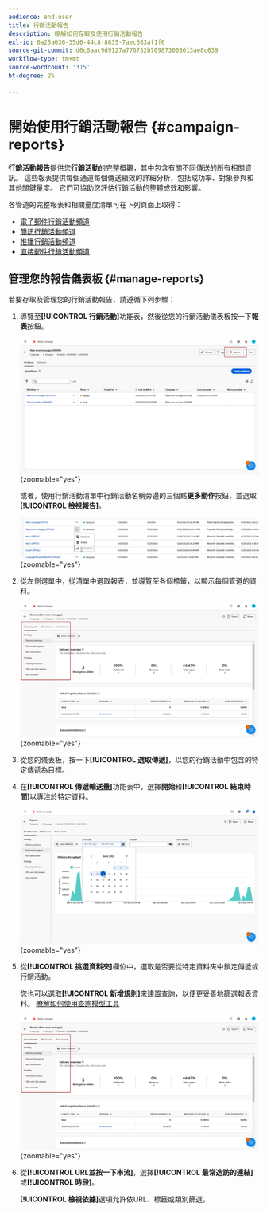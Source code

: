 ```yaml
---
audience: end-user
title: 行銷活動報告
description: 瞭解如何存取及使用行銷活動報告
exl-id: 6a25a636-35d6-44c8-8635-7aec683af1f6
source-git-commit: d6c6aac9d9127a770732b709873008613ae8c639
workflow-type: tm+mt
source-wordcount: '315'
ht-degree: 2%

---
```


# 開始使用行銷活動報告 {#campaign-reports}

**行銷活動報告**&#x200B;提供您&#x200B;**行銷活動**&#x200B;的完整概觀，其中包含有關不同傳送的所有相關資訊。 這些報表提供每個通道每個傳送績效的詳細分析，包括成功率、對象參與和其他關鍵量度。 它們可協助您評估行銷活動的整體成效和影響。

各管道的完整報表和相關量度清單可在下列頁面上取得：

* [電子郵件行銷活動頻道](campaign-reports-email.md)
* [簡訊行銷活動頻道](campaign-reports-sms.md)
* [推播行銷活動頻道](campaign-reports-push.md)
* [直接郵件行銷活動頻道](campaign-reports-direct-mail.md)

## 管理您的報告儀表板 {#manage-reports}

若要存取及管理您的行銷活動報告，請遵循下列步驟：

1. 導覽至&#x200B;**[!UICONTROL 行銷活動]**&#x200B;功能表，然後從您的行銷活動儀表板按一下&#x200B;**報表**&#x200B;按鈕。

   ![顯示[行銷活動]功能表與[報告]按鈕的熒幕擷圖](assets/manage_campaign_report_2.png){zoomable="yes"}

   或者，使用行銷活動清單中行銷活動名稱旁邊的三個點&#x200B;**更多動作**&#x200B;按鈕，並選取&#x200B;**[!UICONTROL 檢視報告]**。

   ![顯示[更多動作]按鈕和[檢視報告]選項的熒幕擷圖](assets/manage_campaign_report_1.png){zoomable="yes"}

1. 從左側選單中，從清單中選取報表，並導覽至各個標籤，以顯示每個管道的資料。

   ![熒幕擷圖顯示左側功能表，其中包含管道資料的報告選項和標籤](assets/manage_campaign_report_4.png){zoomable="yes"}

1. 從您的儀表板，按一下&#x200B;**[!UICONTROL 選取傳遞]**，以您的行銷活動中包含的特定傳遞為目標。

1. 在&#x200B;**[!UICONTROL 傳遞輸送量]**&#x200B;功能表中，選擇&#x200B;**開始**&#x200B;和&#x200B;**[!UICONTROL 結束時間]**&#x200B;以專注於特定資料。

   ![熒幕擷圖顯示[傳送輸送量]功能表的[開始時間]和[結束時間]選項](assets/manage_campaign_report_3.png){zoomable="yes"}

1. 從&#x200B;**[!UICONTROL 挑選資料夾]**&#x200B;欄位中，選取是否要從特定資料夾中鎖定傳遞或行銷活動。

   您也可以選取&#x200B;**[!UICONTROL 新增規則]**&#x200B;來建置查詢，以便更妥善地篩選報表資料。 [瞭解如何使用查詢模型工具](../query/query-modeler-overview.md)

   ![顯示[挑選資料夾]欄位和[新增規則]選項的熒幕擷圖](assets/manage_campaign_report_4.png){zoomable="yes"}

1. 從&#x200B;**[!UICONTROL URL並按一下串流]**，選擇&#x200B;**[!UICONTROL 最常造訪的連結]**&#x200B;或&#x200B;**[!UICONTROL 時段]**。

   **[!UICONTROL 檢視依據]**&#x200B;選項允許依URL、標籤或類別篩選。